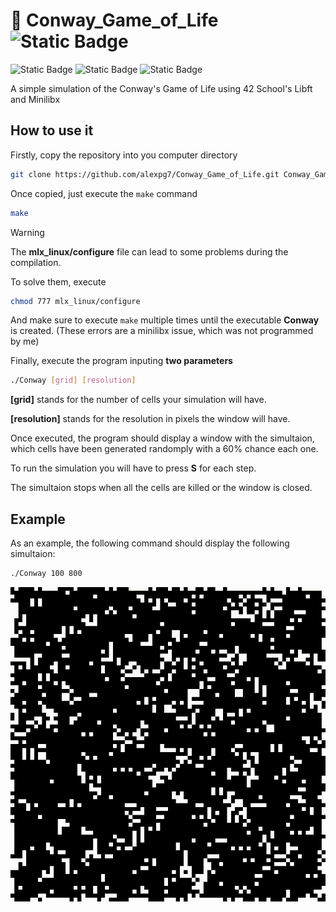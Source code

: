 # 👾 Conway_Game_of_Life ![Static Badge](https://img.shields.io/badge/Original-blue?style=for-the-badge)

![Static Badge](https://img.shields.io/badge/c-grey?style=flat&logo=c)
![Static Badge](https://img.shields.io/badge/Makefile-green?style=flat&logo=AnkerMake)
![Static Badge](https://img.shields.io/badge/status-completed-green?style=flat)

A simple simulation of the Conway's Game of Life using 42 School's Libft and Minilibx

## How to use it
Firstly, copy the repository into you computer directory

```bash
git clone https://github.com/alexpg7/Conway_Game_of_Life.git Conway_Game_of_Life
```

Once copied, just execute the `make` command

```bash
make
```

> [!WARNING]
> The **mlx_linux/configure** file can lead to some problems during the compilation.
> 
> To solve them, execute
> ```bash
> chmod 777 mlx_linux/configure
> ```
> And make sure to execute `make` multiple times until the executable **Conway** is created. (These errors are a minilibx issue, which was not programmed by me)

Finally, execute the program inputing **two parameters**

```bash
./Conway [grid] [resolution]
```

**[grid]** stands for the number of cells your simulation will have.

**[resolution]** stands for the resolution in pixels the window will have.


Once executed, the program should display a window with the simultaion, which cells have been generated randomply with a 60% chance each one.

To run the simulation you will have to press **S** for each step.

The simultaion stops when all the cells are killed or the window is closed.

## Example

As an example, the following command should display the following simultaion:

```bash
./Conway 100 800
```
![til](https://github.com/alexpg7/Images/blob/main/Conway/Simulation.gif)

